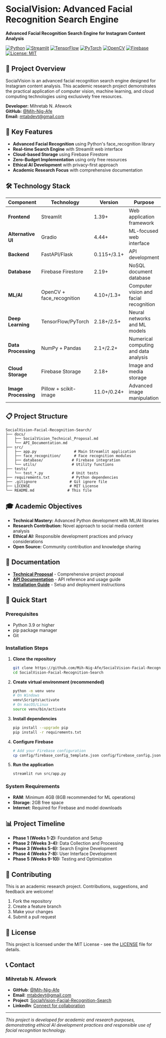 # SocialVision: Advanced Facial Recognition Search Engine

**Advanced Facial Recognition Search Engine for Instagram Content Analysis**

[![Python](https://img.shields.io/badge/Python-3.9+-blue.svg)](https://python.org)
[![Streamlit](https://img.shields.io/badge/Streamlit-1.39+-red.svg)](https://streamlit.io)
[![TensorFlow](https://img.shields.io/badge/TensorFlow-2.18+-orange.svg)](https://tensorflow.org)
[![PyTorch](https://img.shields.io/badge/PyTorch-2.5+-red.svg)](https://pytorch.org)
[![OpenCV](https://img.shields.io/badge/OpenCV-4.10+-green.svg)](https://opencv.org)
[![Firebase](https://img.shields.io/badge/Firebase-10.0+-orange.svg)](https://firebase.google.com)
[![License: MIT](https://img.shields.io/badge/License-MIT-yellow.svg)](https://opensource.org/licenses/MIT)

## 🎯 Project Overview

SocialVision is an advanced facial recognition search engine designed for Instagram content analysis. This academic research project demonstrates the practical application of computer vision, machine learning, and cloud computing technologies using exclusively free resources.

**Developer:** Mihretab N. Afework  
**GitHub:** [@Mih-Nig-Afe](https://github.com/Mih-Nig-Afe)  
**Email:** <mtabdevt@gmail.com>  

## 🚀 Key Features

- **Advanced Facial Recognition** using Python's face_recognition library
- **Real-time Search Engine** with Streamlit web interface
- **Cloud-based Storage** using Firebase Firestore
- **Zero-Budget Implementation** using only free resources
- **Ethical AI Development** with privacy-first approach
- **Academic Research Focus** with comprehensive documentation

## 🛠️ Technology Stack

| Component | Technology | Version | Purpose |
|-----------|------------|---------|---------|
| **Frontend** | Streamlit | 1.39+ | Web application framework |
| **Alternative UI** | Gradio | 4.44+ | ML-focused web interface |
| **Backend** | FastAPI/Flask | 0.115+/3.1+ | API development |
| **Database** | Firebase Firestore | 2.19+ | NoSQL document database |
| **ML/AI** | OpenCV + face_recognition | 4.10+/1.3+ | Computer vision and facial recognition |
| **Deep Learning** | TensorFlow/PyTorch | 2.18+/2.5+ | Neural networks and ML models |
| **Data Processing** | NumPy + Pandas | 2.1+/2.2+ | Numerical computing and data analysis |
| **Cloud Storage** | Firebase Storage | 2.18+ | Image and media storage |
| **Image Processing** | Pillow + scikit-image | 11.0+/0.24+ | Advanced image manipulation |

## 📋 Project Structure

```text
SocialVision-Facial-Recognition-Search/
├── docs/
│   ├── SocialVision_Technical_Proposal.md
│   └── API_Documentation.md
├── src/
│   ├── app.py                 # Main Streamlit application
│   ├── face_recognition/      # Face recognition modules
│   ├── database/             # Firebase integration
│   └── utils/                # Utility functions
├── tests/
│   └── test_*.py             # Unit tests
├── requirements.txt          # Python dependencies
├── .gitignore               # Git ignore file
├── LICENSE                  # MIT License
└── README.md               # This file
```

## 🎓 Academic Objectives

- **Technical Mastery:** Advanced Python development with ML/AI libraries
- **Research Contribution:** Novel approach to social media content analysis
- **Ethical AI:** Responsible development practices and privacy considerations
- **Open Source:** Community contribution and knowledge sharing

## 📖 Documentation

- **[Technical Proposal](docs/SocialVision_Technical_Proposal.md)** - Comprehensive project proposal
- **[API Documentation](docs/API_Documentation.md)** - API reference and usage guide
- **[Installation Guide](docs/Installation.md)** - Setup and deployment instructions

## 🔧 Quick Start

### Prerequisites

- Python 3.9 or higher
- pip package manager
- Git

### Installation Steps

1. **Clone the repository**

   ```bash
   git clone https://github.com/Mih-Nig-Afe/SocialVision-Facial-Recognition-Search.git
   cd SocialVision-Facial-Recognition-Search
   ```

2. **Create virtual environment (recommended)**

   ```bash
   python -m venv venv
   # On Windows
   venv\Scripts\activate
   # On macOS/Linux
   source venv/bin/activate
   ```

3. **Install dependencies**

   ```bash
   pip install --upgrade pip
   pip install -r requirements.txt
   ```

4. **Configure Firebase**

   ```bash
   # Add your Firebase configuration
   cp config/firebase_config_template.json config/firebase_config.json
   ```

5. **Run the application**

   ```bash
   streamlit run src/app.py
   ```

### System Requirements

- **RAM**: Minimum 4GB (8GB recommended for ML operations)
- **Storage**: 2GB free space
- **Internet**: Required for Firebase and model downloads

## 📊 Project Timeline

- **Phase 1 (Weeks 1-2):** Foundation and Setup
- **Phase 2 (Weeks 3-4):** Data Collection and Processing
- **Phase 3 (Weeks 5-6):** Search Engine Development
- **Phase 4 (Weeks 7-8):** User Interface Development
- **Phase 5 (Weeks 9-10):** Testing and Optimization

## 🤝 Contributing

This is an academic research project. Contributions, suggestions, and feedback are welcome!

1. Fork the repository
2. Create a feature branch
3. Make your changes
4. Submit a pull request

## 📄 License

This project is licensed under the MIT License - see the [LICENSE](LICENSE) file for details.

## 📞 Contact

### Mihretab N. Afework

- **GitHub**: [@Mih-Nig-Afe](https://github.com/Mih-Nig-Afe)
- **Email**: <mtabdevt@gmail.com>
- **Project**: [SocialVision-Facial-Recognition-Search](https://github.com/Mih-Nig-Afe/SocialVision-Facial-Recognition-Search)
- **LinkedIn**: [Connect for collaboration](https://linkedin.com/in/mihretab-afework)

---

*This project is developed for academic and research purposes, demonstrating ethical AI development practices and responsible use of facial recognition technology.*
